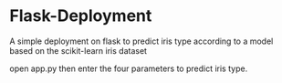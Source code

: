 # Flask-Deployment
A simple deployment on flask to predict iris type according to a model based on the scikit-learn iris dataset

open app.py then enter the four parameters to predict iris type.

